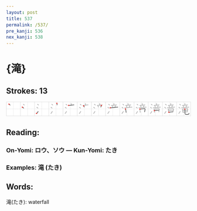 ```yaml
---
layout: post
title: 537
permalink: /537/
pre_kanji: 536
nex_kanji: 538
---
```


# {滝}

## Strokes: 13

<div class="stroke"><img src="../images/E6BB9D.png" /></div>

## Reading:

### On-Yomi: ロウ、ソウ &mdash; Kun-Yomi: たき

### Examples: 滝 (たき)

## Words:

滝(たき): waterfall

